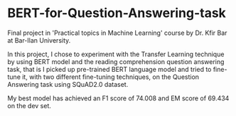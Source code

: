# BERT-for-Question-Answering-task
Final project in 'Practical topics in Machine Learning' course by Dr. Kfir Bar at Bar-Ilan University.

In this project, I chose to experiment with the Transfer Learning technique by using BERT model and the reading comprehension question answering task,
that is I picked up pre-trained BERT language model and tried to fine-tune it, with two different fine-tuning techniques, on the Question Answering task
using SQuAD2.0 dataset.

My best model has achieved an F1 score of 74.008 and EM score of 69.434 on the dev set.
